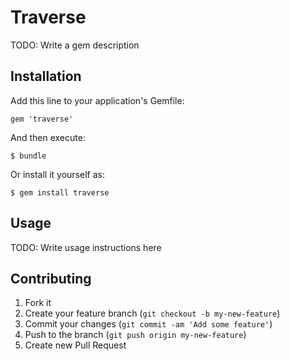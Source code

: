 # Traverse

TODO: Write a gem description

## Installation

Add this line to your application's Gemfile:

    gem 'traverse'

And then execute:

    $ bundle

Or install it yourself as:

    $ gem install traverse

## Usage

TODO: Write usage instructions here

## Contributing

1. Fork it
2. Create your feature branch (`git checkout -b my-new-feature`)
3. Commit your changes (`git commit -am 'Add some feature'`)
4. Push to the branch (`git push origin my-new-feature`)
5. Create new Pull Request
